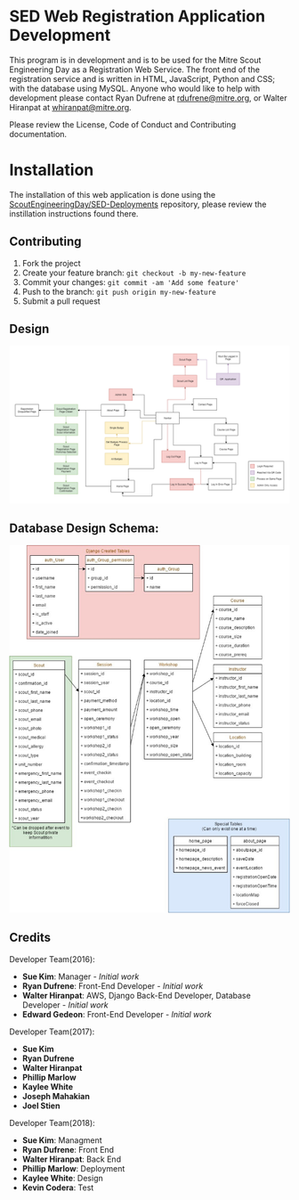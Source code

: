 # SED Web Registration Application Development

This program is in development and is to be used for the Mitre Scout Engineering Day as a Registration Web Service. The front end of the registration service and is written in HTML, JavaScript, Python and CSS; with the database using MySQL. Anyone who would like to help with development please contact Ryan Dufrene at rdufrene@mitre.org, or Walter Hiranpat at whiranpat@mitre.org.

Please review the License, Code of Conduct and Contributing documentation.

# Installation

The installation of this web application is done using the [ScoutEngineeringDay/SED-Deployments](https://github.com/ScoutEngineeringDay/SED-Deployments) repository, please review the instillation instructions found there.

## Contributing
1. Fork the project
2. Create your feature branch: `git checkout -b my-new-feature`
3. Commit your changes: `git commit -am 'Add some feature'`
4. Push to the branch: `git push origin my-new-feature`
5. Submit a pull request

## Design

![SED_Software.png](SED_Software.png?raw=true "Scout Engineering Day Web Design")

## Database Design Schema:

![SED_DataBase.jpg](SED_DataBase.jpg?raw=true "Scout Engineering Day Database")

## Credits
Developer Team(2016):
* **Sue Kim**: Manager - *Initial work*
* **Ryan Dufrene**: Front-End Developer - *Initial work*
* **Walter Hiranpat**: AWS, Django Back-End Developer, Database Developer - *Initial work*
* **Edward Gedeon**: Front-End Developer -  *Initial work*

Developer Team(2017):
* **Sue Kim**
* **Ryan Dufrene**
* **Walter Hiranpat**
* **Phillip Marlow**
* **Kaylee White**
* **Joseph Mahakian**
* **Joel Stien**

Developer Team(2018):
* **Sue Kim**: Managment
* **Ryan Dufrene**: Front End
* **Walter Hiranpat**: Back End
* **Phillip Marlow**: Deployment
* **Kaylee White**: Design
* **Kevin Codera**: Test
